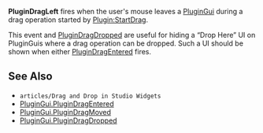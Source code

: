 **PluginDragLeft** fires when the user's mouse leaves a [PluginGui](https://developer.roblox.com/en-us/api-reference/class/PluginGui) during a drag operation started by [Plugin:StartDrag](https://developer.roblox.com/en-us/api-reference/function/Plugin/StartDrag).

This event and [PluginDragDropped](https://developer.roblox.com/en-us/api-reference/event/PluginGui/PluginDragDropped) are useful for hiding a “Drop Here” UI on PluginGuis where a drag operation can be dropped. Such a UI should be shown when either [PluginDragEntered](https://developer.roblox.com/en-us/api-reference/event/PluginGui/PluginDragEntered) fires.

See Also
--------

*   `articles/Drag and Drop in Studio Widgets`
*   [PluginGui.PluginDragEntered](https://developer.roblox.com/en-us/api-reference/event/PluginGui/PluginDragEntered)
*   [PluginGui.PluginDragMoved](https://developer.roblox.com/en-us/api-reference/event/PluginGui/PluginDragMoved)
*   [PluginGui.PluginDragDropped](https://developer.roblox.com/en-us/api-reference/event/PluginGui/PluginDragDropped)
